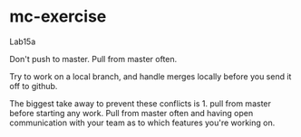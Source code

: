 # mc-exercise
Lab15a

Don't push to master. Pull from master often.

Try to work on a local branch, and handle merges locally before you send it off to github.

The biggest take away to prevent these conflicts is 1. pull from master before starting any work. Pull from master often and having open communication with your team as to which features you're working on.
